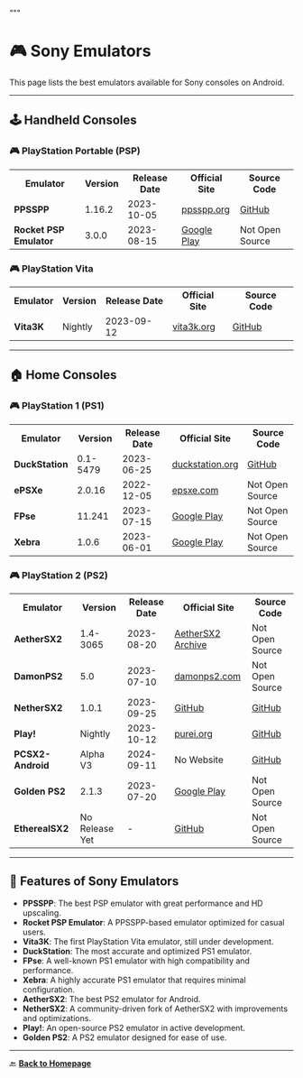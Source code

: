 """

# 🎮 Sony Emulators

This page lists the best emulators available for Sony consoles on Android.

---

## 🕹️ Handheld Consoles

### 🎮 PlayStation Portable (PSP)
<table>
  <tr>
    <th>Emulator</th>
    <th>Version</th>
    <th>Release Date</th>
    <th>Official Site</th>
    <th>Source Code</th>
  </tr>
  <tr>
    <td><b>PPSSPP</b></td>
    <td>1.16.2</td>
    <td>2023-10-05</td>
    <td><a href="https://www.ppsspp.org/">ppsspp.org</a></td>
    <td><a href="https://github.com/hrydgard/ppsspp">GitHub</a></td>
  </tr>
  <tr>
    <td><b>Rocket PSP Emulator</b></td>
    <td>3.0.0</td>
    <td>2023-08-15</td>
    <td><a href="https://play.google.com/store/apps/details?id=com.emulator.rocketspp">Google Play</a></td>
    <td>Not Open Source</td>
  </tr>
</table>

### 🎮 PlayStation Vita
<table>
  <tr>
    <th>Emulator</th>
    <th>Version</th>
    <th>Release Date</th>
    <th>Official Site</th>
    <th>Source Code</th>
  </tr>
  <tr>
    <td><b>Vita3K</b></td>
    <td>Nightly</td>
    <td>2023-09-12</td>
    <td><a href="https://vita3k.org/">vita3k.org</a></td>
    <td><a href="https://github.com/Vita3K/Vita3K">GitHub</a></td>
  </tr>
</table>

---

## 🏠 Home Consoles

### 🎮 PlayStation 1 (PS1)
<table>
  <tr>
    <th>Emulator</th>
    <th>Version</th>
    <th>Release Date</th>
    <th>Official Site</th>
    <th>Source Code</th>
  </tr>
  <tr>
    <td><b>DuckStation</b></td>
    <td>0.1-5479</td>
    <td>2023-06-25</td>
    <td><a href="https://www.duckstation.org/">duckstation.org</a></td>
    <td><a href="https://github.com/stenzek/duckstation">GitHub</a></td>
  </tr>
  <tr>
    <td><b>ePSXe</b></td>
    <td>2.0.16</td>
    <td>2022-12-05</td>
    <td><a href="https://www.epsxe.com/">epsxe.com</a></td>
    <td>Not Open Source</td>
  </tr>
  <tr>
    <td><b>FPse</b></td>
    <td>11.241</td>
    <td>2023-07-15</td>
    <td><a href="https://play.google.com/store/apps/details?id=com.emulator.fpse">Google Play</a></td>
    <td>Not Open Source</td>
  </tr>
  <tr>
    <td><b>Xebra</b></td>
    <td>1.0.6</td>
    <td>2023-06-01</td>
    <td><a href="https://play.google.com/store/apps/details?id=com.dokutajigokusai.xebra">Google Play</a></td>
    <td>Not Open Source</td>
  </tr>
</table>

### 🎮 PlayStation 2 (PS2)
<table>
  <tr>
    <th>Emulator</th>
    <th>Version</th>
    <th>Release Date</th>
    <th>Official Site</th>
    <th>Source Code</th>
  </tr>
  <tr>
    <td><b>AetherSX2</b></td>
    <td>1.4-3065</td>
    <td>2023-08-20</td>
    <td><a href="https://www.aethersx2.com/archive/">AetherSX2 Archive</a></td>
    <td>Not Open Source</td>
  </tr>
  <tr>
    <td><b>DamonPS2</b></td>
    <td>5.0</td>
    <td>2023-07-10</td>
    <td><a href="https://www.damonps2.com/">damonps2.com</a></td>
    <td>Not Open Source</td>
  </tr>
  <tr>
    <td><b>NetherSX2</b></td>
    <td>1.0.1</td>
    <td>2023-09-25</td>
    <td><a href="https://github.com/Trixarian/NetherSX2-patch">GitHub</a></td>
    <td><a href="https://github.com/Trixarian/NetherSX2-patch">GitHub</a></td>
  </tr>
  <tr>
    <td><b>Play!</b></td>
    <td>Nightly</td>
    <td>2023-10-12</td>
    <td><a href="https://purei.org/">purei.org</a></td>
    <td><a href="https://github.com/jpd002/Play-">GitHub</a></td>
  </tr>
   <tr>
    <td><b>PCSX2-Android</b></td>
    <td>Alpha V3</td>
    <td>2024-09-11</td>
    <td>No Website</td>
    <td><a href="https://github.com/XForYouX/PCSX2-Android">GitHub</a></td>
   </tr>
  <tr>
    <td><b>Golden PS2</b></td>
    <td>2.1.3</td>
    <td>2023-07-20</td>
    <td><a href="https://play.google.com/store/apps/details?id=com.fpsemulator.goldpps2">Google Play</a></td>
    <td>Not Open Source</td>
  </tr>
  <tr>
    <td><b>EtherealSX2</b></td>
    <td>No Release Yet</td>
    <td>-</td>
    <td><a href="[https://play.google.com/store/apps/details?id=com.fpsemulator.goldpps2](https://github.com/Trixarian/EtherealSX2)">GitHub</a></td>
    <td>Not Open Source</td>
  </tr>
</table>

---

## 🔄 Features of Sony Emulators

- **PPSSPP**: The best PSP emulator with great performance and HD upscaling.
- **Rocket PSP Emulator**: A PPSSPP-based emulator optimized for casual users.
- **Vita3K**: The first PlayStation Vita emulator, still under development.
- **DuckStation**: The most accurate and optimized PS1 emulator.
- **FPse**: A well-known PS1 emulator with high compatibility and performance.
- **Xebra**: A highly accurate PS1 emulator that requires minimal configuration.
- **AetherSX2**: The best PS2 emulator for Android.
- **NetherSX2**: A community-driven fork of AetherSX2 with improvements and optimizations.
- **Play!**: An open-source PS2 emulator in active development.
- **Golden PS2**: A PS2 emulator designed for ease of use.

---

🔙 **[Back to Homepage](../index.md)**

